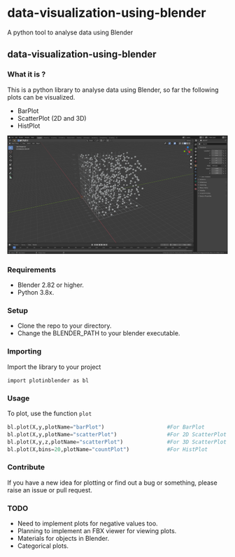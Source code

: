 # data-visualization-using-blender
A python tool to analyse data using Blender
## data-visualization-using-blender
### What it is ?
This is a python library to analyse data using Blender, so far the following plots can be visualized. 
- BarPlot
- ScatterPlot (2D and 3D)
- HistPlot


<p align="center"><img src="https://raw.githubusercontent.com/hazilMohamed/data-visualization-using-blender/master/res/screenshots/3D-scatterPlot.png"></p>

### Requirements
- Blender 2.82 or higher.
- Python 3.8x.

### Setup
- Clone the repo to your directory.
- Change the BLENDER_PATH to your blender executable.

### Importing
Import the library to your project
```shell
import plotinblender as bl
```

### Usage
To plot, use the function ``plot``
```python
bl.plot(X,y,plotName="barPlot")                    #For BarPlot
bl.plot(X,y,plotName="scatterPlot")                #For 2D ScatterPlot
bl.plot(X,y,z,plotName="scatterPlot")              #For 3D ScatterPlot
bl.plot(X,bins=20,plotName="countPlot")            #For HistPlot
```

### Contribute
If you have a new idea for plotting or find out a bug or something, please raise an issue or pull request.

### TODO
- Need to implement plots for negative values too.
- Planning to implement an FBX viewer for viewing plots.
- Materials for objects in Blender.
- Categorical plots.

